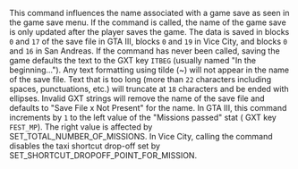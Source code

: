 This command influences the name associated with a game save as seen in the game save menu. If the command is called, the name of the game save is only updated after the player saves the game. The data is saved in blocks `0` and `17` of the save file in GTA III, blocks `0` and `19` in Vice City, and blocks `0` and `16` in San Andreas. If the command has never been called, saving the game defaults the text to the GXT key `ITBEG` (usually named "In the beginning..."). Any text formatting using tilde (~) will not appear in the name of the save file. Text that is too long (more than `22` characters including spaces, punctuations, etc.) will truncate at `18` characters and be ended with ellipses. Invalid GXT strings will remove the name of the save file and defaults to "Save File x Not Present" for the name. In GTA III, this command increments by `1` to the left value of the "Missions passed" stat ( GXT key `FEST_MP`). The right value is affected by SET_TOTAL_NUMBER_OF_MISSIONS. In Vice City, calling the command disables the taxi shortcut drop-off set by SET_SHORTCUT_DROPOFF_POINT_FOR_MISSION.
